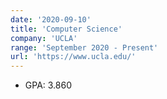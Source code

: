 ```yaml
---
date: '2020-09-10'
title: 'Computer Science'
company: 'UCLA'
range: 'September 2020 - Present'
url: 'https://www.ucla.edu/'
---
```


- GPA: 3.860